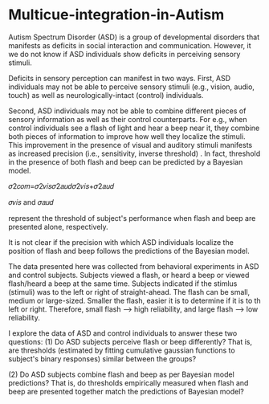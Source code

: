 # Multicue-integration-in-Autism

Autism Spectrum Disorder (ASD) is a group of developmental disorders that manifests as deficits in social interaction and communication. However, it we do not know if ASD individuals show deficits in perceiving sensory stimuli.

Deficits in sensory perception can manifest in two ways. First, ASD individuals may not be able to perceive sensory stimuli (e.g., vision, audio, touch) as well as neurologically-intact (control) individuals.

Second, ASD individuals may not be able to combine different pieces of sensory information as well as their control counterparts. For e.g., when control individuals see a flash of light and hear a beep near it, they combine both pieces of information to improve how well they localize the stimuli. This improvement in the presence of visual and auditory stimuli manifests as increased precision (i.e., sensitivity, inverse threshold) . In fact, threshold in the presence of both flash and beep can be predicted by a Bayesian model.

𝜎2𝑐𝑜𝑚=𝜎2𝑣𝑖𝑠𝜎2𝑎𝑢𝑑𝜎2𝑣𝑖𝑠+𝜎2𝑎𝑢𝑑

𝜎𝑣𝑖𝑠
and 𝜎𝑎𝑢𝑑

represent the threshold of subject's performance when flash and beep are presented alone, respectively.

It is not clear if the precision with which ASD individuals localize the position of flash and beep follows the predictions of the Bayesian model.

The data presented here was collected from behavioral experiments in ASD and control subjects. Subjects viewed a flash, or heard a beep or viewed flash/heard a beep at the same time. Subjects indicated if the stimlus (stimuli) was to the left or right of straight-ahead. The flash can be small, medium or large-sized. Smaller the flash, easier it is to determine if it is to th left or right. Therefore, small flash --> high reliability, and large flash --> low reliability.

I explore the data of ASD and control individuals to answer these two questions: (1) Do ASD subjects perceive flash or beep differently? That is, are thresholds (estimated by fitting cumulative gaussian functions to subject's binary responses) similar between the groups?

(2) Do ASD subjects combine flash and beep as per Bayesian model predictions? That is, do thresholds empirically measured when flash and beep are presented together match the predictions of Bayesian model?

